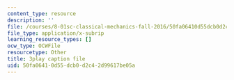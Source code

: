 ```yaml
---
content_type: resource
description: ''
file: /courses/8-01sc-classical-mechanics-fall-2016/50fa06410d55dcb0d2c42d99617be05a_Cslq_ZYdYwE.srt
file_type: application/x-subrip
learning_resource_types: []
ocw_type: OCWFile
resourcetype: Other
title: 3play caption file
uid: 50fa0641-0d55-dcb0-d2c4-2d99617be05a
---
```

